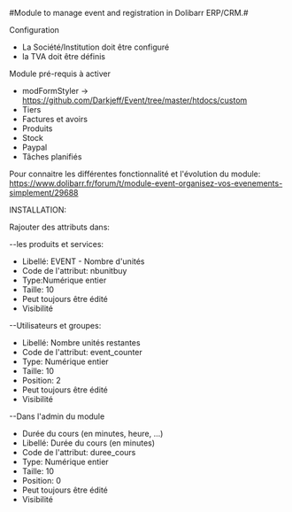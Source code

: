 #Module to manage event and registration in Dolibarr ERP/CRM.#

Configuration
- La Société/Institution doit être configuré
- la TVA doit être définis

Module pré-requis à activer 
- modFormStyler -> https://github.com/Darkjeff/Event/tree/master/htdocs/custom
- Tiers
- Factures et avoirs
- Produits
- Stock
- Paypal
- Tâches planifiés

Pour connaitre les différentes fonctionnalité et l'évolution du module:
https://www.dolibarr.fr/forum/t/module-event-organisez-vos-evenements-simplement/29688

INSTALLATION:

Rajouter des attributs dans:

--les produits et services: 
- Libellé: EVENT - Nombre d'unités
- Code de l'attribut: nbunitbuy
- Type:Numérique entier
- Taille: 10
- Peut toujours être édité
- Visibilité

--Utilisateurs et groupes:
- Libellé: Nombre unités restantes
- Code de l'attribut: event_counter
- Type: Numérique entier
- Taille: 10
- Position: 2
- Peut toujours être édité	
- Visibilité

--Dans l'admin du module
- Durée du cours (en minutes, heure, ...)
- Libellé: Durée du cours (en minutes)
- Code de l'attribut: duree_cours
- Type: Numérique entier
- Taille: 10
- Position: 0
- Peut toujours être édité	
- Visibilité
